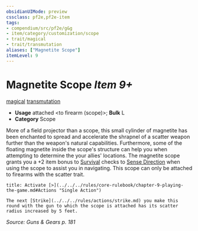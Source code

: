 ```yaml
---
obsidianUIMode: preview
cssclass: pf2e,pf2e-item
tags:
- compendium/src/pf2e/g&g
- item/category/customization/scope
- trait/magical
- trait/transmutation
aliases: ["Magnetite Scope"]
itemLevel: 9
---
```

# Magnetite Scope *Item 9+*  
[magical](../../../rules/traits/magical.md)  [transmutation](../../../rules/traits/transmutation.md)  

- **Usage** attached <to firearm (scope)>; **Bulk** L
- **Category** Scope

More of a field projector than a scope, this small cylinder of magnetite has been enchanted to spread and accelerate the shrapnel of a scatter weapon further than the weapon's natural capabilities. Furthermore, some of the floating magnetite inside the scope's structure can help you when attempting to determine the your allies' locations. The magnetite scope grants you a +2 item bonus to [Survival](../../skills.md#Survival) checks to [Sense Direction](../../../rules/actions/sense-direction.md) when using the scope to assist you in navigating. This scope can only be attached to firearms with the scatter trait.

```ad-embed-ability
title: Activate [>](../../../rules/core-rulebook/chapter-9-playing-the-game.md#Actions "Single Action")

The next [Strike](../../../rules/actions/strike.md) you make this round with the gun to which the scope is attached has its scatter radius increased by 5 feet.
```

*Source: Guns & Gears p. 181*
